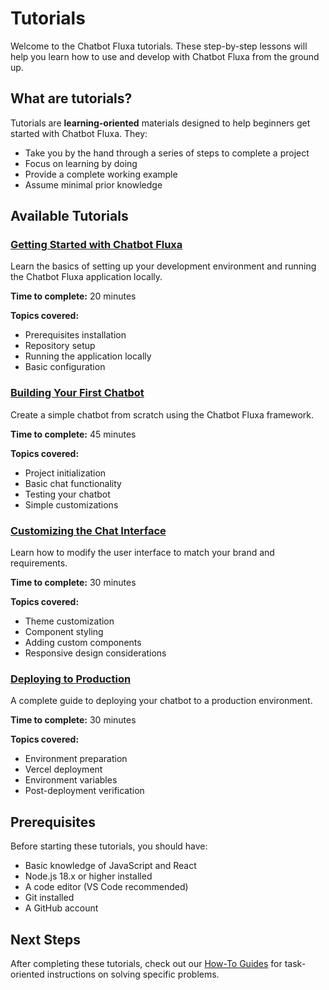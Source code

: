# Tutorials

Welcome to the Chatbot Fluxa tutorials. These step-by-step lessons will help you learn how to use and develop with Chatbot Fluxa from the ground up.

## What are tutorials?

Tutorials are **learning-oriented** materials designed to help beginners get started with Chatbot Fluxa. They:

- Take you by the hand through a series of steps to complete a project
- Focus on learning by doing
- Provide a complete working example
- Assume minimal prior knowledge

## Available Tutorials

### [Getting Started with Chatbot Fluxa](getting-started.md)

Learn the basics of setting up your development environment and running the Chatbot Fluxa application locally.

**Time to complete:** 20 minutes

**Topics covered:**
- Prerequisites installation
- Repository setup
- Running the application locally
- Basic configuration

### [Building Your First Chatbot](first-chatbot.md)

Create a simple chatbot from scratch using the Chatbot Fluxa framework.

**Time to complete:** 45 minutes

**Topics covered:**
- Project initialization
- Basic chat functionality
- Testing your chatbot
- Simple customizations

### [Customizing the Chat Interface](customizing-interface.md)

Learn how to modify the user interface to match your brand and requirements.

**Time to complete:** 30 minutes

**Topics covered:**
- Theme customization
- Component styling
- Adding custom components
- Responsive design considerations

### [Deploying to Production](deploying-to-production.md)

A complete guide to deploying your chatbot to a production environment.

**Time to complete:** 30 minutes

**Topics covered:**
- Environment preparation
- Vercel deployment
- Environment variables
- Post-deployment verification

## Prerequisites

Before starting these tutorials, you should have:

- Basic knowledge of JavaScript and React
- Node.js 18.x or higher installed
- A code editor (VS Code recommended)
- Git installed
- A GitHub account

## Next Steps

After completing these tutorials, check out our [How-To Guides](../how-to/index.md) for task-oriented instructions on solving specific problems.
